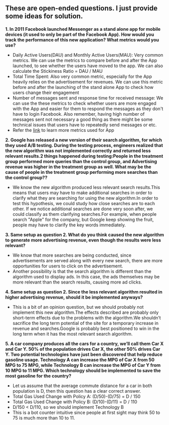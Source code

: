 These are open-ended questions. I just provide some ideas for solution. <h4> 
-----------------------------------------------------
**1. In 2011 Facebook launched Messenger as a stand alone app for mobile devices (it used to only be part of the Facebook App). How would you track the performance of this new application? What metrics would you use?**
* Daily Active Users(DAU) and Monthly Active Users(MAU): Very common metrics. We can use the metrics to compare before and after the App launched,
to see whether the users have moved to the app. We can also calculate the Stickiness Ratio = DAU / MAU
* Total Time Spent: Also very common metric, especially for the App heavily relies on the advertisement for revenues. 
We can use this metric before and after the launching of the stand alone App to check how users change their engagement
* Number of messages sent and response time for received message: We can use the these metrics to check whether users are more engaged with the App and easier for them to respond the messages as they don't have to login Facebook.
Also remember, having high number of messages sent not necessary a good thing as there might be some technical issues that users have to repeatedly send messages or etc.
* Refer the [link](https://savvyapps.com/blog/mobile-app-analytics) to learn more metrics used for App
  
**2. Google has released a new version of their search algorithm, for which they used A/B testing. During the testing process, engineers realized that the new algorithm was not implemented correctly and returned less relevant results.2 things happened during testing:People in the treatment group performed more queries than the control group, and Advertising revenue was higher in the treatment group as well. What may be the cause of people in the treatment group performing more searches than the control group??**
* We know the new algorithm produced less relevant search results.This means that users may have to make additional searches in order to clarify what they are searching for using the new algorithm.In order to test this hypothesis, we could study how close searches are to each other. If we notice additional searches are done very soon after, we could classify as them clarifying searches.For example, when people search "Apple" for the company, but Google keep showing the fruit, people may have to clarify the key words immediately.

**3. Same setup as question 2. What do you think caused the new algorithm to generate more advertising revenue, even though the results were less relevant?**
* We know that more searches are being conducted, since advertisements are served along with every new search, there are more opportunities for users to click on the advertisement. 
* Another possibility is that the search algorithm is different than the algorithm used to display ads. In this case, the ads themselves may be more relevant than the search results, causing more ad clicks.

**4. Same setup as question 2. Since the less relevant algorithm resulted in higher advertising revenue, should it be implemented anyways?**
* This is a bit of an opinion question, but we should probably not implement this new algorithm.The effects described are probably only short-term effects due to the problems with the algorithm.We shouldn’t sacrifice the long term potential of the site for a temporary increase in revenue and searches.Google is probably best positioned to win in the long term when it has the most relevant search algorithm. 

**5. A car company produces all the cars for a country, we’ll call them Car X and Car Y. 50% of the population drives Car X, the other 50% drives Car Y. Two potential technologies have just been discovered that help reduce gasoline usage. Technology A can increase the MPG of Car X from 50 MPG to 75 MPG, while Technology B can increase the MPG of Car Y from 10 MPG to 11 MPG. Which technology should be implemented to save the most gasoline for the country?**
* Let us assume that the average commute distance for a car in both population is D, then this question has a clear correct answer. 
* Total Gas Used Change with Policy A: (D/50)-(D/75) = D / 150
* Total Gas Used Change with Policy B: (D/10)-(D/11) = D / 110
* D/150 < D/110, so we should implement Technology B
* This is a bot counter intuitive since people at first sight may think 50 to 75 is much more than 10 to 11.

